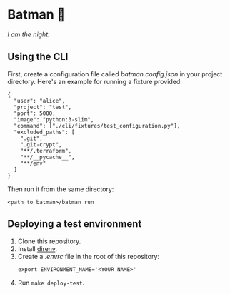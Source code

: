 # Batman 🦇

*I am the night.*

## Using the CLI

First, create a configuration file called *batman.config.json* in your project directory. Here's an example for running a fixture provided:

    {
      "user": "alice",
      "project": "test",
      "port": 5000,
      "image": "python:3-slim",
      "command": ["./cli/fixtures/test_configuration.py"],
      "excluded_paths": [
        ".git",
        ".git-crypt",
        "**/.terraform",
        "**/__pycache__",
        "**/env"
      ]
    }

Then run it from the same directory:

    <path to batman>/batman run

## Deploying a test environment

1. Clone this repository.
2. Install [direnv](https://direnv.net/).
3. Create a *.envrc* file in the root of this repository:
   ```
   export ENVIRONMENT_NAME='<YOUR NAME>'
   ```
4. Run `make deploy-test`.
